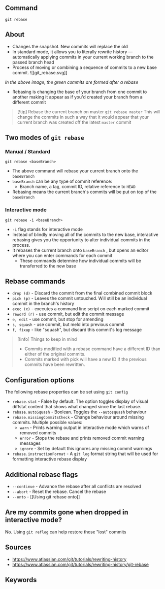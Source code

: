## Command
`git rebase`

## About
- Changes the snapshot. New commits will replace the old
- In standard mode, it allows you to literally rewrite history — automatically applying commits in your current working branch to the passed branch head
- Process of moving or combining a sequence of commits to a new base commit. 
![[git_rebase.svg]]

*In the above image, the green commits are formed after a rebase*

- Rebasing is changing the base of your branch from one commit to another making it appear as if you'd created your branch from a different commit

> [!tip] Rebase the current branch on master
> `git rebase master`
> This will change the commits in such a way that it would appear that your current branch was created off the latest `master` commit

## Two modes of `git rebase`
### Manual / Standard
```git
git rebase <baseBranch>
```
- The above command will rebase your current branch onto the `baseBranch`
- `baseBranch` can be any type of commit reference:
	- Branch name, a tag, commit ID, relative reference to `HEAD`
- Rebasing means the current branch's commits will be put on top of the `baseBranch`

### Interactive mode
```git
git rebase -i <baseBranch>
```
- `-i` flag stands for interactive mode
- Instead of blindly moving all of the commits to the new base, interactive rebasing gives you the opportunity to alter individual commits in the process.
- It rebases the current branch onto `baseBranch` , but opens an editor where you can enter commands for each commit
	- These commands determine how individual commits will be transferred to the new base
	
## Rebase commands
- `drop (d)` - Discard the commit from the final combined commit block
- `pick (p)` - Leaves the commit untouched. Will still be an individual commit in the branch's history
- `exec (x)` - executes a command line script on each marked commit
- `reword (r)` - use commit, but edit the commit message
- `e, edit` - use commit, but stop for amending 
- `s, squash` - use commit, but meld into previous commit
- `f, fixup` - like "squash", but discard this commit's log message


> [!info] Things to keep in mind
> - Commits modified with a rebase command have a different ID than either of the original commits.
> - Commits marked with pick will have a new ID if the previous commits have been rewritten.


## Configuration options
The following rebase properties can be set using `git config`
- `rebase.stat` - False by default. The option toggles display of visual diffstat content that shows what changed since the last rebase.
- `rebase.autoSquash` - Boolean. Toggles the `--autosquash` behaviour
- `rebase.missingCommitsCheck` - Change behaviour around missing commits. Multiple possible values:
	- `warn` - Prints warning output in interactive mode which warns of removed commits
	- `error` - Stops the rebase and prints removed commit warning messages
	- `ignore` - Set by default this ignores any missing commit warnings
- `rebase.instructionFormat` - A `git log` format string that will be used for formatting interactive rebase display

## Additional rebase flags
- `--continue` - Advance the rebase after all conflicts are resolved
- `--abort` - Reset the rebase. Cancel the rebase
- `--onto` - [[Using git rebase onto]]

## Are my commits gone when dropped in interactive mode?
No. Using `git reflog` can help restore those "lost" commits

## Sources
- https://www.atlassian.com/git/tutorials/rewriting-history
- https://www.atlassian.com/git/tutorials/rewriting-history/git-rebase
## Keywords
